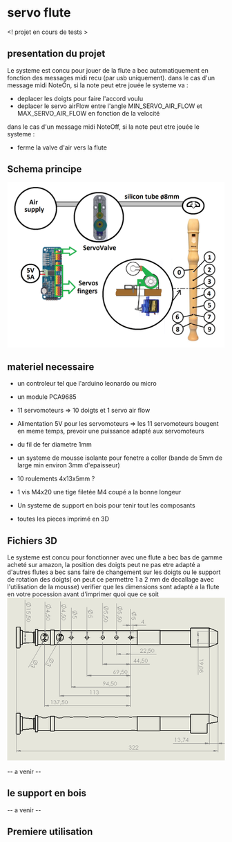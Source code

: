 # servo flute
<! projet en cours de tests >

## presentation du projet

Le systeme est concu pour jouer de la flute a bec automatiquement en fonction des messages midi recu (par usb uniquement).
dans le cas d'un message midi NoteOn, si la note peut etre jouée le systeme va :
- deplacer les doigts pour faire l'accord voulu
- deplacer le servo airFlow entre l'angle MIN_SERVO_AIR_FLOW et MAX_SERVO_AIR_FLOW en fonction de la velocité

dans le cas d'un message midi NoteOff, si la note peut etre jouée le systeme :
- ferme la valve d'air vers la flute

## Schema principe
![Schema des doigts](https://github.com/glloq/servo-flute/blob/main/img/schemasComplet.png?raw=true)

## materiel necessaire 

- un controleur tel que l'arduino leonardo ou micro
- un module PCA9685
- 11 servomoteurs => 10 doigts et 1 servo air flow
- Alimentation 5V pour les servomoteurs => les 11 servomoteurs bougent en meme temps, prevoir une puissance adapté aux servomoteurs
  
- du fil de fer diametre 1mm
- un systeme de mousse isolante pour fenetre a coller (bande de 5mm de large min environ 3mm d'epaisseur)
- 10 roulements 4x13x5mm ?
- 1 vis M4x20 une tige filetée M4 coupé a la bonne longeur
- Un systeme de support en bois pour tenir tout les composants

- toutes les pieces imprimé en 3D



## Fichiers 3D
Le systeme est concu pour fonctionner avec une flute a bec bas de gamme acheté sur amazon, la position des doigts peut ne pas etre adapté a d'autres flutes a bec sans faire de changement sur les doigts ou le support de rotation des doigts( on peut ce permettre 1 a 2 mm de decallage avec l'utilisation de la mousse) 
verifier que les dimensions sont adapté a la flute en votre pocession avant d'imprimer quoi que ce soit
![Dimensions flute](https://github.com/glloq/servo-flute/blob/main/img/dimenssionFlute.png?raw=true)

-- a venir --

## le support en bois

-- a venir --
 
## Premiere utilisation

